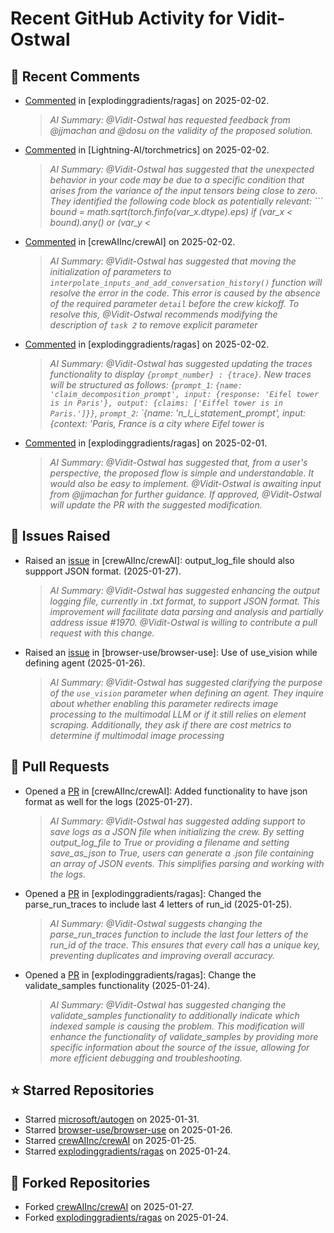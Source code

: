 # Recent GitHub Activity for Vidit-Ostwal

## 💬 Recent Comments
- [Commented](https://github.com/explodinggradients/ragas/issues/1868#issuecomment-2629482947) in [explodinggradients/ragas] on 2025-02-02.
  > *AI Summary: @Vidit-Ostwal has requested feedback from @jjmachan and @dosu on the validity of the proposed solution.*
- [Commented](https://github.com/Lightning-AI/torchmetrics/issues/2920#issuecomment-2629456251) in [Lightning-AI/torchmetrics] on 2025-02-02.
  > *AI Summary: @Vidit-Ostwal has suggested that the unexpected behavior in your code may be due to a specific condition that arises from the variance of the input tensors being close to zero. They identified the following code block as potentially relevant: ``` bound = math.sqrt(torch.finfo(var_x.dtype).eps) if (var_x < bound).any() or (var_y <*
- [Commented](https://github.com/crewAIInc/crewAI/issues/1977#issuecomment-2629395843) in [crewAIInc/crewAI] on 2025-02-02.
  > *AI Summary: @Vidit-Ostwal has suggested that moving the initialization of parameters to `interpolate_inputs_and_add_conversation_history()` function will resolve the error in the code. This error is caused by the absence of the required parameter `detail` before the crew kickoff. To resolve this, @Vidit-Ostwal recommends modifying the description of `task 2` to remove explicit parameter*
- [Commented](https://github.com/explodinggradients/ragas/pull/1880#issuecomment-2629385607) in [explodinggradients/ragas] on 2025-02-02.
  > *AI Summary: @Vidit-Ostwal has suggested updating the traces functionality to display `{prompt_number} : {trace}`. New traces will be structured as follows: {`prompt_1`: `{name: 'claim_decomposition_prompt', input: {response: 'Eifel tower is in Paris'}, output: {claims: ['Eiffel tower is in Paris.']}}`, `prompt_2`: `{name: 'n_l_i_statement_prompt', input: {context: 'Paris, France is a city where Eifel tower is*
- [Commented](https://github.com/explodinggradients/ragas/issues/1871#issuecomment-2628965465) in [explodinggradients/ragas] on 2025-02-01.
  > *AI Summary: @Vidit-Ostwal has suggested that, from a user's perspective, the proposed flow is simple and understandable. It would also be easy to implement. @Vidit-Ostwal is awaiting input from @jjmachan for further guidance. If approved, @Vidit-Ostwal will update the PR with the suggested modification.*

## 🐛 Issues Raised
- Raised an [issue](https://github.com/crewAIInc/crewAI/issues/1984) in [crewAIInc/crewAI]: output_log_file should also suppport JSON format. (2025-01-27).
  > *AI Summary: @Vidit-Ostwal has suggested enhancing the output logging file, currently in .txt format, to support JSON format. This improvement will facilitate data parsing and analysis and partially address issue #1970. @Vidit-Ostwal is willing to contribute a pull request with this change.*
- Raised an [issue](https://github.com/browser-use/browser-use/issues/407) in [browser-use/browser-use]: Use of use_vision while defining agent (2025-01-26).
  > *AI Summary: @Vidit-Ostwal has suggested clarifying the purpose of the `use_vision` parameter when defining an agent. They inquire about whether enabling this parameter redirects image processing to the multimodal LLM or if it still relies on element scraping. Additionally, they ask if there are cost metrics to determine if multimodal image processing*

## 🚀 Pull Requests
- Opened a [PR](https://github.com/crewAIInc/crewAI/pull/1985) in [crewAIInc/crewAI]: Added functionality to have json format as well for the logs (2025-01-27).
  > *AI Summary: @Vidit-Ostwal has suggested adding support to save logs as a JSON file when initializing the crew. By setting output_log_file to True or providing a filename and setting save_as_json to True, users can generate a .json file containing an array of JSON events. This simplifies parsing and working with the logs.*
- Opened a [PR](https://github.com/explodinggradients/ragas/pull/1880) in [explodinggradients/ragas]: Changed the parse_run_traces to include last 4 letters of run_id (2025-01-25).
  > *AI Summary: @Vidit-Ostwal suggests changing the parse_run_traces function to include the last four letters of the run_id of the trace. This ensures that every call has a unique key, preventing duplicates and improving overall accuracy.*
- Opened a [PR](https://github.com/explodinggradients/ragas/pull/1879) in [explodinggradients/ragas]: Change the validate_samples functionality (2025-01-24).
  > *AI Summary: @Vidit-Ostwal has suggested changing the validate_samples functionality to additionally indicate which indexed sample is causing the problem. This modification will enhance the functionality of validate_samples by providing more specific information about the source of the issue, allowing for more efficient debugging and troubleshooting.*

## ⭐ Starred Repositories
- Starred [microsoft/autogen](https://github.com/microsoft/autogen) on 2025-01-31.
- Starred [browser-use/browser-use](https://github.com/browser-use/browser-use) on 2025-01-26.
- Starred [crewAIInc/crewAI](https://github.com/crewAIInc/crewAI) on 2025-01-25.
- Starred [explodinggradients/ragas](https://github.com/explodinggradients/ragas) on 2025-01-24.

## 🍴 Forked Repositories
- Forked [crewAIInc/crewAI](https://github.com/Vidit-Ostwal/crewAI) on 2025-01-27.
- Forked [explodinggradients/ragas](https://github.com/Vidit-Ostwal/ragas) on 2025-01-24.
